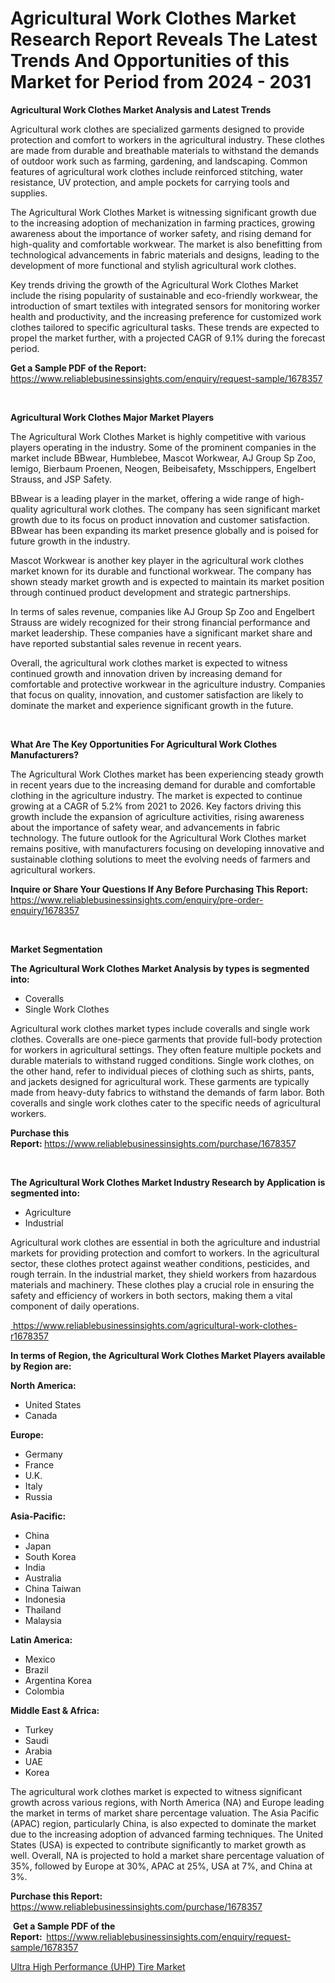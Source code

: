 <p><h1>Agricultural Work Clothes Market Research Report Reveals The Latest Trends And Opportunities of this Market for Period from 2024 - 2031</h1></p><p><strong>Agricultural Work Clothes Market Analysis and Latest Trends</strong></p>
<p><p>Agricultural work clothes are specialized garments designed to provide protection and comfort to workers in the agricultural industry. These clothes are made from durable and breathable materials to withstand the demands of outdoor work such as farming, gardening, and landscaping. Common features of agricultural work clothes include reinforced stitching, water resistance, UV protection, and ample pockets for carrying tools and supplies.</p><p>The Agricultural Work Clothes Market is witnessing significant growth due to the increasing adoption of mechanization in farming practices, growing awareness about the importance of worker safety, and rising demand for high-quality and comfortable workwear. The market is also benefitting from technological advancements in fabric materials and designs, leading to the development of more functional and stylish agricultural work clothes.</p><p>Key trends driving the growth of the Agricultural Work Clothes Market include the rising popularity of sustainable and eco-friendly workwear, the introduction of smart textiles with integrated sensors for monitoring worker health and productivity, and the increasing preference for customized work clothes tailored to specific agricultural tasks. These trends are expected to propel the market further, with a projected CAGR of 9.1% during the forecast period.</p></p>
<p><strong>Get a Sample PDF of the Report:&nbsp;</strong> <a href="https://www.reliablebusinessinsights.com/enquiry/request-sample/1678357">https://www.reliablebusinessinsights.com/enquiry/request-sample/1678357</a></p>
<p>&nbsp;</p>
<p><strong>Agricultural Work Clothes Major Market Players</strong></p>
<p><p>The Agricultural Work Clothes Market is highly competitive with various players operating in the industry. Some of the prominent companies in the market include BBwear, Humblebee, Mascot Workwear, AJ Group Sp Zoo, Iemigo, Bierbaum Proenen, Neogen, Beibeisafety, Msschippers, Engelbert Strauss, and JSP Safety.</p><p>BBwear is a leading player in the market, offering a wide range of high-quality agricultural work clothes. The company has seen significant market growth due to its focus on product innovation and customer satisfaction. BBwear has been expanding its market presence globally and is poised for future growth in the industry.</p><p>Mascot Workwear is another key player in the agricultural work clothes market known for its durable and functional workwear. The company has shown steady market growth and is expected to maintain its market position through continued product development and strategic partnerships.</p><p>In terms of sales revenue, companies like AJ Group Sp Zoo and Engelbert Strauss are widely recognized for their strong financial performance and market leadership. These companies have a significant market share and have reported substantial sales revenue in recent years.</p><p>Overall, the agricultural work clothes market is expected to witness continued growth and innovation driven by increasing demand for comfortable and protective workwear in the agriculture industry. Companies that focus on quality, innovation, and customer satisfaction are likely to dominate the market and experience significant growth in the future.</p></p>
<p>&nbsp;</p>
<p><strong>What Are The Key Opportunities For Agricultural Work Clothes Manufacturers?</strong></p>
<p><p>The Agricultural Work Clothes market has been experiencing steady growth in recent years due to the increasing demand for durable and comfortable clothing in the agriculture industry. The market is expected to continue growing at a CAGR of 5.2% from 2021 to 2026. Key factors driving this growth include the expansion of agriculture activities, rising awareness about the importance of safety wear, and advancements in fabric technology. The future outlook for the Agricultural Work Clothes market remains positive, with manufacturers focusing on developing innovative and sustainable clothing solutions to meet the evolving needs of farmers and agricultural workers.</p></p>
<p><strong>Inquire or Share Your Questions If Any Before Purchasing This Report:</strong> <a href="https://www.reliablebusinessinsights.com/enquiry/pre-order-enquiry/1678357">https://www.reliablebusinessinsights.com/enquiry/pre-order-enquiry/1678357</a></p>
<p>&nbsp;</p>
<p><strong>Market Segmentation</strong></p>
<p><strong>The Agricultural Work Clothes Market Analysis by types is segmented into:</strong></p>
<p><ul><li>Coveralls</li><li>Single Work Clothes</li></ul></p>
<p><p>Agricultural work clothes market types include coveralls and single work clothes. Coveralls are one-piece garments that provide full-body protection for workers in agricultural settings. They often feature multiple pockets and durable materials to withstand rugged conditions. Single work clothes, on the other hand, refer to individual pieces of clothing such as shirts, pants, and jackets designed for agricultural work. These garments are typically made from heavy-duty fabrics to withstand the demands of farm labor. Both coveralls and single work clothes cater to the specific needs of agricultural workers.</p></p>
<p><strong>Purchase this Report:&nbsp;</strong><a href="https://www.reliablebusinessinsights.com/purchase/1678357">https://www.reliablebusinessinsights.com/purchase/1678357</a></p>
<p>&nbsp;</p>
<p><strong>The Agricultural Work Clothes Market Industry Research by Application is segmented into:</strong></p>
<p><ul><li>Agriculture</li><li>Industrial</li></ul></p>
<p><p>Agricultural work clothes are essential in both the agriculture and industrial markets for providing protection and comfort to workers. In the agricultural sector, these clothes protect against weather conditions, pesticides, and rough terrain. In the industrial market, they shield workers from hazardous materials and machinery. These clothes play a crucial role in ensuring the safety and efficiency of workers in both sectors, making them a vital component of daily operations.</p></p>
<p><a href="https://www.reliablebusinessinsights.com/agricultural-work-clothes-r1678357">&nbsp;https://www.reliablebusinessinsights.com/agricultural-work-clothes-r1678357</a></p>
<p><strong>In terms of Region, the Agricultural Work Clothes Market Players available by Region are:</strong></p>
<p>
    <p> <strong> North America: </strong>
        <ul>
            <li>United States</li>
            <li>Canada</li>
        </ul>
        </p> 
    <p> <strong> Europe: </strong>
        <ul>
            <li>Germany</li>
            <li>France</li>
            <li>U.K.</li>
            <li>Italy</li>
            <li>Russia</li>
        </ul>
        </p> 
    <p> <strong> Asia-Pacific: </strong>
        <ul>
            <li>China</li>
            <li>Japan</li>
            <li>South Korea</li>
            <li>India</li>
            <li>Australia</li>
            <li>China Taiwan</li>
            <li>Indonesia</li>
            <li>Thailand</li>
            <li>Malaysia</li>
        </ul>
        </p> 
    <p> <strong> Latin America: </strong>
        <ul>
            <li>Mexico</li>
            <li>Brazil</li>
            <li>Argentina Korea</li>
            <li>Colombia</li>
        </ul>
        </p> 
    <p> <strong> Middle East & Africa: </strong>
        <ul>
            <li>Turkey</li>
            <li>Saudi</li>
            <li>Arabia</li>
            <li>UAE</li>
            <li>Korea</li>
        </ul>
    </p>
    </p>
<p><p>The agricultural work clothes market is expected to witness significant growth across various regions, with North America (NA) and Europe leading the market in terms of market share percentage valuation. The Asia Pacific (APAC) region, particularly China, is also expected to dominate the market due to the increasing adoption of advanced farming techniques. The United States (USA) is expected to contribute significantly to market growth as well. Overall, NA is projected to hold a market share percentage valuation of 35%, followed by Europe at 30%, APAC at 25%, USA at 7%, and China at 3%.</p></p>
<p><strong>Purchase this Report: </strong><a href="https://www.reliablebusinessinsights.com/purchase/1678357">https://www.reliablebusinessinsights.com/purchase/1678357</a></p>
<p>&nbsp;<strong>Get a Sample PDF of the Report:&nbsp;&nbsp;</strong><a href="https://www.reliablebusinessinsights.com/enquiry/request-sample/1678357">https://www.reliablebusinessinsights.com/enquiry/request-sample/1678357</a></p>
<p><strong></strong></p>
<p><p><a href="https://github.com/markmellon1/Market-Research-Report-List-1/blob/main/ultra-high-performance-uhp-tire-market.md">Ultra High Performance (UHP) Tire Market</a></p></p>
